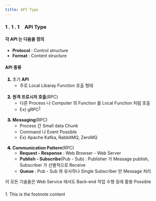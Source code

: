 ```yaml
---
title: API Type
---
```


### 1 . 1 . 1 API Type

#### 각 **API** 는 다음을 정의

- **Protocol** : Control structure
- **Format** : Content structure

#### **API** 종류

<ol>
  <li style='font-weight: 900'>
  <span style='font-weight: normal'>초기 <b>API</b></span>
    <ul>
      <li style='font-weight: normal'>주로 Local Libaray Function 호출 형태</li>
    </ul>
  </li>
  <br>
  <li style='font-weight: 900'>
  <span style='font-weight: normal'><b>원격 프로시저 호출</b>(RPC)</span>
    <ul>
      <li style='font-weight: normal'>다른 Process 나 Computer 의 Function 를 Local Function 처럼 호출</li>
      <li style='font-weight: normal'>Ex) gRPC<sup id='grpc'><a href='#grpc'>1</a></sup></li>
    </ul>
  </li>
  <br>
  <li style='font-weight: 900'>
  <span style='font-weight: normal'><b>Messaging</b>(RPC)</span>
    <ul>
      <li style='font-weight: normal'>Process 간 Small data Chunk</li>
      <li style='font-weight: normal'>Command 나 Event Possible</li>
      <li style='font-weight: normal'>Ex) Apache Kafka, RabbitMQ, ZeroMQ</li>
    </ul>
  </li>
  <br>
  <li style='font-weight: 900'>
  <span style='font-weight: normal'><b>Communication Pattern</b>(RPC)</span>
    <ul>
      <li style='font-weight: normal'><b>Request - Response</b> : Web Browser - Web Server</li>
      <li style='font-weight: normal'><b>Publish - Subscribe</b>(Pub - Sub) : Publisher 가 Message publish, Subscriber 가 선별적으로 Receive</li>
      <li style='font-weight: normal'><b>Queue</b> : Pub - Sub 와 유사하나 Single Subscriber 만 Message 처리</li>
    </ul>
  </li>
</ol>

이 모든 기술들은 Web Service 에서도 Back-end 작업 수행 등에 활용 Possible

###

<p id="grpc">1. This is the footnote content</p>

[^grpc]: https://grpc.io
[^chunk]: 조각, Data를 더 작은 단위로 나눈 것
[^Solution]: `Apache Kafka` : https://kafka.apache.org <br> `RabbitMQ` : https://www.rabbitmq.com <br> `ZeroMQ` : https://zeromq.org

